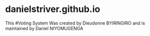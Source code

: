 # danielstriver.github.io
This
#Voting System
Was created by Dieudonne BYIRINGIRO and is maintained by Daniel NIYOMUGENGA
